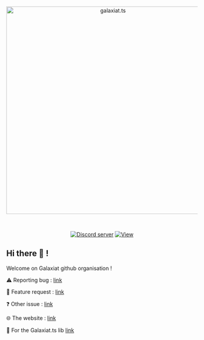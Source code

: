 
<div align="center">
  <br />
  <p>
    <a href="https://galaxiatapp.com"><img src="https://galaxiatapp.com/logo_texte_appli_avec_arrondie_et_ombre.png" width="546" alt="galaxiat.ts" /></a>
  </p>
  <br />
  <p>
    <a href="https://discord.galaxiat.fr"><img src="https://img.shields.io/discord/804787354703364116?color=5865F2&logo=discord&logoColor=white" alt="Discord server" /></a>
    <a href="https://github.com/galaxiat"><img src="https://komarev.com/ghpvc/?username=galaxiat" alt="View" /></a>
  </p>
</div>

## Hi there 👋 !

Welcome on Galaxiat github organisation !

⚠️ Reporting bug : [link](https://github.com/galaxiat/.github/issues/new?assignees=&labels=bug&template=bug_report.md&title=%5BBUG%5D+)

🚀 Feature request : [link](https://github.com/galaxiat/.github/issues/new?assignees=&labels=enhancement&template=feature_request.md&title=%5BREQUEST%5D+)

❓ Other issue : [link](https://github.com/galaxiat/.github/issues/new/choose)

🌐 The website : [link](https://www.galaxiatapp.com)

📘 For the Galaxiat.ts lib [link](https://github.com/galaxiat/galaxiat.ts)


<!--

**Here are some ideas to get you started:**

🙋‍♀️ A short introduction - what is your organization all about?
🌈 Contribution guidelines - how can the community get involved?
👩‍💻 Useful resources - where can the community find your docs? Is there anything else the community should know?
🍿 Fun facts - what does your team eat for breakfast?
🧙 Remember, you can do mighty things with the power of [Markdown](https://docs.github.com/github/writing-on-github/getting-started-with-writing-and-formatting-on-github/basic-writing-and-formatting-syntax)
-->

